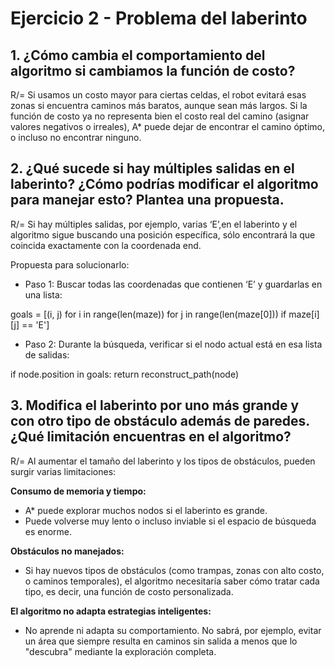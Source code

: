 # Ejercicio 2 - Problema del laberinto

## 1. ¿Cómo cambia el comportamiento del algoritmo si cambiamos la función de costo?

 R/= Si usamos un costo mayor para ciertas celdas, el robot evitará esas zonas si encuentra caminos más baratos, aunque sean más largos.
Si la función de costo ya no representa bien el costo real del camino (asignar valores negativos o irreales), A* puede dejar de encontrar el camino óptimo, o incluso no encontrar ninguno.

## 2.  ¿Qué sucede si hay múltiples salidas en el laberinto? ¿Cómo podrías modificar el algoritmo para manejar esto? Plantea una propuesta.

 R/= Si hay múltiples salidas, por ejemplo, varias ‘E’,en el laberinto y el algoritmo sigue buscando una posición específica, sólo encontrará la que coincida exactamente con la coordenada end.

Propuesta para solucionarlo:
- Paso 1: Buscar todas las coordenadas que contienen ‘E’ y guardarlas en una lista:

goals = [(i, j) for i in range(len(maze)) for j in range(len(maze[0])) if maze[i][j] == 'E']

- Paso 2: Durante la búsqueda, verificar si el nodo actual está en esa lista de salidas:

if node.position in goals:
    return reconstruct_path(node)

## 3. Modifica el laberinto por uno más grande y con otro tipo de obstáculo además de paredes. ¿Qué limitación encuentras en el algoritmo? 

 R/= Al aumentar el tamaño del laberinto y los tipos de obstáculos, pueden surgir varias limitaciones:
 
**Consumo de memoria y tiempo:**
- A* puede explorar muchos nodos si el laberinto es grande.
- Puede volverse muy lento o incluso inviable si el espacio de búsqueda es enorme.

**Obstáculos no manejados:**
- Si hay nuevos tipos de obstáculos (como trampas, zonas con alto costo, o caminos temporales), el algoritmo necesitaría saber cómo tratar cada tipo, es decir, una función de costo personalizada.

**El algoritmo no adapta estrategias inteligentes:**
- No aprende ni adapta su comportamiento. No sabrá, por ejemplo, evitar un área que siempre resulta en caminos sin salida a menos que lo "descubra" mediante la exploración completa.

